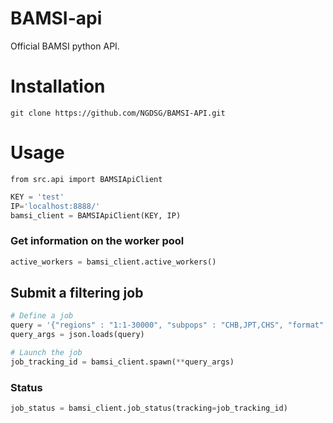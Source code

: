BAMSI-api
=========

Official BAMSI python API.

# Installation

```
git clone https://github.com/NGDSG/BAMSI-API.git
```

# Usage

```
from src.api import BAMSIApiClient
```


```python
KEY = 'test'
IP='localhost:8888/'
bamsi_client = BAMSIApiClient(KEY, IP)
```

### Get information on the worker pool
```python
active_workers = bamsi_client.active_workers()
```


## Submit a filtering job
```python
# Define a job
query = '{"regions" : "1:1-30000", "subpops" : "CHB,JPT,CHS", "format" : "b"}'
query_args = json.loads(query)

# Launch the job
job_tracking_id = bamsi_client.spawn(**query_args)
```

### Status
```python
job_status = bamsi_client.job_status(tracking=job_tracking_id)
```


